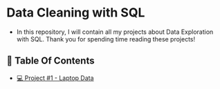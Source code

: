 # Data Cleaning with SQL

- In this repository, I will contain all my projects about Data Exploration with SQL. Thank you for spending time reading these projects!

## 📕  Table Of Contents
* [💻 Project #1 - Laptop Data](https://github.com/lnynhi02/data-cleaning-with-SQL/tree/main/data-cleaning-with-SQL-1)


